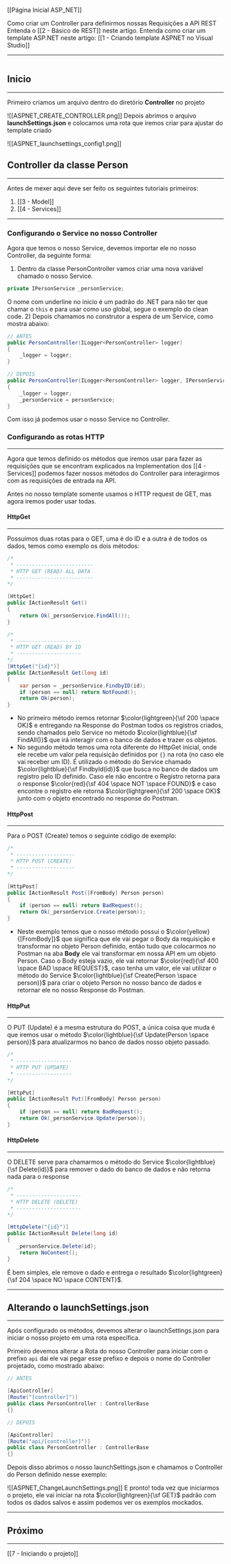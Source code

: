 [[Página Inicial ASP_NET]]

Como criar um Controller para definirmos nossas Requisições a API REST
Entenda o [[2 - Básico de REST]] neste artigo.
Entenda como criar um template ASP.NET neste artigo: [[1 - Criando template ASPNET no Visual Studio]]

---
```table-of-contents
```
## Inicio
---
Primeiro criamos um arquivo dentro do diretório **Controller** no projeto

![[ASPNET_CREATE_CONTROLLER.png]]
Depois abrimos o arquivo **launchSettings.json** e colocamos uma rota que iremos criar para ajustar do template criado

![[ASPNET_launchsettings_config1.png]]

## Controller da classe Person
---
Antes de mexer aqui deve ser feito os seguintes tutoriais primeiros:

1. [[3 - Model]]
2. [[4 - Services]]
---

### Configurando o Service no nosso Controller

Agora que temos o nosso Service, devemos importar ele no nosso Controller, da seguinte forma:
1) Dentro da classe PersonController vamos criar uma nova variável chamado o nosso Service.
```csharp
private IPersonService _personService;
```
O nome com underline no inicio é um padrão do .NET para não ter que chamar o `this` e para usar como uso global, segue o exemplo do clean code.
2) Depois chamamos no construtor a espera de um Service, como mostra abaixo:
```csharp
// ANTES
public PersonController(ILogger<PersonController> logger)
{
    _logger = logger;
}

// DEPOIS
public PersonController(ILogger<PersonController> logger, IPersonService personService)
{
    _logger = logger;
    _personService = personService;
}
```

Com isso já podemos usar o nosso Service no Controller.

### Configurando as rotas HTTP
---
Agora que temos definido os métodos que iremos usar para fazer as requisições que se encontram explicados na Implementation dos [[4 - Services]] podemos fazer nossos métodos do Controller para interagirmos com as requisições de entrada na API.

Antes no nosso template somente usamos o HTTP request de GET, mas agora iremos poder usar todas.

#### HttpGet
---
Possuímos duas rotas para o GET, uma é do ID e a outra é de todos os dados, temos como exemplo os dois métodos:
```csharp
/*
 * -------------------------
 * HTTP GET (READ) ALL DATA
 * -------------------------
*/

[HttpGet]
public IActionResult Get()
{
    return Ok(_personService.FindAll());
}

/*
 * ---------------------
 * HTTP GET (READ) BY ID
 * ---------------------
*/
[HttpGet("{id}")]
public IActionResult Get(long id)
{
    var person = _personService.FindbyID(id);
    if (person == null) return NotFound(); 
    return Ok(person);
}
```

- No primeiro método iremos retornar $\color{lightgreen}{\sf 200 \space OK}$ e entregando na Response do Postman todos os registros criados, sendo chamados pelo Service no método $\color{lightblue}{\sf FindAll()}$ que irá interagir com o banco de dados e trazer os objetos.
- No segundo método temos uma rota diferente do HttpGet inicial, onde ele recebe um valor pela requisição definidos por `{}` na rota (no caso ele vai receber um ID). É utilizado o método do Service chamado $\color{lightblue}{\sf FindbyId(id)}$ que busca no banco de dados um registro pelo ID definido. Caso ele não encontre o Registro retorna para o response $\color{red}{\sf 404 \space NOT \space FOUND}$ e caso encontre o registro ele retorna $\color{lightgreen}{\sf 200 \space OK}$ junto com o objeto encontrado no response do Postman.

#### HttpPost
---
Para o POST (Create) temos o seguinte código de exemplo:
```csharp
/*
 * -------------------
 * HTTP POST (CREATE)
 * -------------------
*/

[HttpPost]
public IActionResult Post([FromBody] Person person)
{
    if (person == null) return BadRequest();
    return Ok(_personService.Create(person));
}
```

- Neste exemplo temos que o nosso método possui o $\color{yellow}{[FromBody]}$  que significa que ele vai pegar o Body da requisição e transformar no objeto Person definido, então tudo que colocarmos no Postman na aba **Body** ele vai transformar em nossa API em um objeto Person. Caso o Body esteja vazio, ele vai retornar $\color{red}{\sf 400 \space BAD \space REQUEST}$, caso tenha um valor, ele vai utilizar o método do Service $\color{lightblue}{\sf Create(Person \space person)}$ para criar o objeto Person no nosso banco de dados e retornar ele no nosso Response do Postman.

#### HttpPut
---
O PUT (Update) é a mesma estrutura do POST, a única coisa que muda é que iremos usar o método $\color{lightblue}{\sf Update(Person \space person)}$ para atualizarmos no banco de dados nosso objeto passado.

```csharp
/*
 * ------------------
 * HTTP PUT (UPDATE)
 * ------------------
*/

[HttpPut]
public IActionResult Put([FromBody] Person person)
{
    if (person == null) return BadRequest();
    return Ok(_personService.Update(person));
}
```

#### HttpDelete
---
O DELETE serve para chamarmos o método do Service $\color{lightblue}{\sf Delete(id)}$ para remover o dado do banco de dados e não retorna nada para o response

```csharp
/*
 * ---------------------
 * HTTP DELETE (DELETE)
 * ---------------------
*/

[HttpDelete("{id}")]
public IActionResult Delete(long id)
{
   _personService.Delete(id);
    return NoContent();
}
```

É bem simples, ele remove o dado e entrega o resultado $\color{lightgreen}{\sf 204 \space NO \space CONTENT}$.

---

## Alterando o launchSettings.json
---
Após configurado os métodos, devemos alterar o launchSettings.json para iniciar o nosso projeto em uma rota específica.

Primeiro devemos alterar a Rota do nosso Controller para iniciar com o prefixo `api` dai ele vai pegar esse prefixo e depois o nome do Controller projetado, como mostrado abaixo:
```csharp
// ANTES

[ApiController]
[Route("[controller]")]
public class PersonController : ControllerBase
{}

// DEPOIS

[ApiController]
[Route("api/[controller]")]
public class PersonController : ControllerBase
{}
```

Depois disso abrimos o nosso launchSettings.json e chamamos o Controller do Person definido nesse exemplo:

![[ASPNET_ChangeLaunchSettings.png]]
E pronto! toda vez que iniciarmos o projeto, ele vai iniciar na rota $\color{lightgreen}{\sf GET}$ padrão com todos os dados salvos e assim podemos ver os exemplos mockados. 

---
## Próximo
---
[[7 - Iniciando o projeto]]